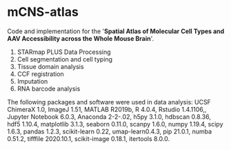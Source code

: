 # mCNS-atlas

Code and implementation for the '**Spatial Atlas of Molecular Cell Types and AAV Accessibility across the Whole Mouse Brain**'. 



1. STARmap PLUS Data Processing
2. Cell segmentation and cell typing
3. Tissue domain analysis
4. CCF registration
5. Imputation
6. RNA barcode analysis




The following packages and software were used in data analysis: UCSF ChimeraX 1.0, ImageJ 1.51, MATLAB R2019b, R 4.0.4, Rstudio 1.4.1106,, Jupyter Notebook 6.0.3, Anaconda 2-2-.02, h5py 3.1.0, hdbscan 0.8.36, hdf5 1.10.4, matplotlib 3.1.3, seaborn 0.11.0, scanpy 1.6.0, numpy 1.19.4, scipy 1.6.3, pandas 1.2.3, scikit-learn 0.22, umap-learn0.4.3, pip 21.0.1, numba 0.51.2, tifffile 2020.10.1, scikit-image 0.18.1, itertools 8.0.0. 

